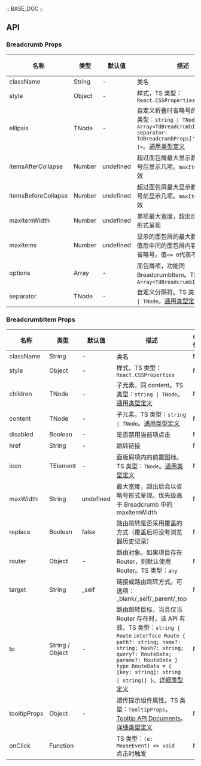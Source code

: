:: BASE_DOC ::

## API

### Breadcrumb Props

名称 | 类型 | 默认值 | 描述 | 必传
-- | -- | -- | -- | --
className | String | - | 类名 | N
style | Object | - | 样式，TS 类型：`React.CSSProperties` | N
ellipsis | TNode | - | 自定义折叠时省略号的内容。TS 类型：`string \| TNode<{ items: Array<TdBreadcrumbItemProps>, separator: TdBreadcrumbProps['separator'] }>`。[通用类型定义](https://github.com/Tencent/tdesign-react/blob/develop/packages/components/common.ts) | N
itemsAfterCollapse | Number | undefined | 超过面包屑最大显示数量时，省略号后显示几项。`maxItems > 0`时有效 | N
itemsBeforeCollapse | Number | undefined | 超过面包屑最大显示数量时，省略号前显示几项。`maxItems > 0`时有效 | N
maxItemWidth | Number | undefined | 单项最大宽度，超出后会以省略号形式呈现 | N
maxItems | Number | undefined | 显示的面包屑的最大数量，超出该值后中间的面包屑内容将会显示为省略号。值`<= 0`代表不限制 | N
options | Array | - | 面包屑项，功能同 BreadcrumbItem。TS 类型：`Array<TdBreadcrumbItemProps>` | N
separator | TNode | - | 自定义分隔符。TS 类型：`string \| TNode`。[通用类型定义](https://github.com/Tencent/tdesign-react/blob/develop/packages/components/common.ts) | N


### BreadcrumbItem Props

名称 | 类型 | 默认值 | 描述 | 必传
-- | -- | -- | -- | --
className | String | - | 类名 | N
style | Object | - | 样式，TS 类型：`React.CSSProperties` | N
children | TNode | - | 子元素，同 content。TS 类型：`string \| TNode`。[通用类型定义](https://github.com/Tencent/tdesign-react/blob/develop/packages/components/common.ts) | N
content | TNode | - | 子元素。TS 类型：`string \| TNode`。[通用类型定义](https://github.com/Tencent/tdesign-react/blob/develop/packages/components/common.ts) | N
disabled | Boolean | - | 是否禁用当前项点击 | N
href | String | - | 跳转链接 | N
icon | TElement | - | 面板屑项内的前置图标。TS 类型：`TNode`。[通用类型定义](https://github.com/Tencent/tdesign-react/blob/develop/packages/components/common.ts) | N
maxWidth | String | undefined | 最大宽度，超出后会以省略号形式呈现。优先级高于 Breadcrumb 中的 maxItemWidth | N
replace | Boolean | false | 路由跳转是否采用覆盖的方式（覆盖后将没有浏览器历史记录） | N
router | Object | - | 路由对象。如果项目存在 Router，则默认使用 Router。TS 类型：`any` | N
target | String | _self | 链接或路由跳转方式。可选项：_blank/_self/_parent/_top | N
to | String / Object | - | 路由跳转目标，当且仅当 Router 存在时，该 API 有效。TS 类型：`string \| Route` `interface Route { path?: string; name?: string; hash?: string; query?: RouteData; params?: RouteData }` `type RouteData = { [key: string]: string \| string[] }`。[详细类型定义](https://github.com/Tencent/tdesign-react/blob/develop/packages/components/breadcrumb/type.ts) | N
tooltipProps | Object | - | 透传提示组件属性。TS 类型：`TooltipProps`，[Tooltip API Documents](./tooltip?tab=api)。[详细类型定义](https://github.com/Tencent/tdesign-react/blob/develop/packages/components/breadcrumb/type.ts) | N
onClick | Function |  | TS 类型：`(e: MouseEvent) => void`<br/>点击时触发 | N
